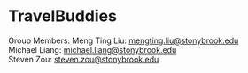# TravelBuddies

Group Members:
Meng Ting Liu: mengting.liu@stonybrook.edu  
Michael Liang: michael.liang@stonybrook.edu  
Steven Zou: steven.zou@stonybrook.edu
